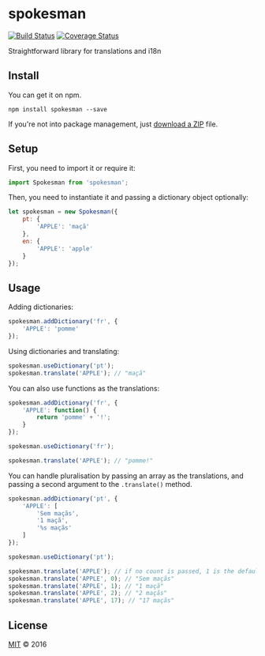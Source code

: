 # spokesman

[![Build Status](https://travis-ci.org/grvcoelho/spokesman.svg?branch=master)](https://travis-ci.org/grvcoelho/spokesman)
[![Coverage Status](https://coveralls.io/repos/grvcoelho/spokesman/badge.svg?branch=master&service=github)](https://coveralls.io/github/grvcoelho/spokesman)

Straightforward library for translations and i18n

## Install

You can get it on npm.

```
npm install spokesman --save
```

If you're not into package management, just [download a ZIP](https://github.com/grvcoelho/spokesman/archive/master.zip) file.

## Setup

First, you need to import it or require it:

```javascript
import Spokesman from 'spokesman';
```

Then, you need to instantiate it and passing a dictionary object optionally:

```javascript
let spokesman = new Spokesman({
	pt: {
		'APPLE': 'maçã'
	},
	en: {
		'APPLE': 'apple'
	}
});
```

## Usage

Adding dictionaries:

```javascript
spokesman.addDictionary('fr', {
	'APPLE': 'pomme'
});
```

Using dictionaries and translating:

```javascript
spokesman.useDictionary('pt');
spokesman.translate('APPLE'); // "maçã"
```

You can also use functions as the translations:

```javascript
spokesman.addDictionary('fr', {
	'APPLE': function() {
		return 'pomme' + '!';
	}
});

spokesman.useDictionary('fr');

spokesman.translate('APPLE'); // "pomme!"
```

You can handle pluralisation by passing an array as the translations, and passing a second argument to the `.translate()` method.

```javascript
spokesman.addDictionary('pt', {
	'APPLE': [
		'Sem maçãs',
		'1 maçã',
		'%s maçãs'
	]
});

spokesman.useDictionary('pt');

spokesman.translate('APPLE'); // if no count is passed, 1 is the default. "1 maçã" 
spokesman.translate('APPLE', 0); // "Sem maçãs"
spokesman.translate('APPLE', 1); // "1 maçã"
spokesman.translate('APPLE', 2); // "2 maçãs"
spokesman.translate('APPLE', 17); // "17 maçãs"
```

## License
[MIT](https://github.com/grvcoelho/spokesman/blob/master/LICENSE) &copy; 2016
